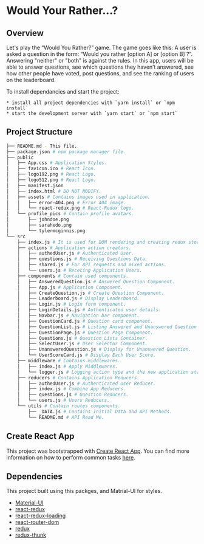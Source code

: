 # Would Your Rather...?

## Overview

Let's play the “Would You Rather?” game. The game goes like this: A user is asked a question in the form: “Would you rather [option A] or [option B] ?”. Answering "neither" or "both" is against the rules.
In this app, users will be able to answer questions, see which questions they haven’t answered, see how other people have voted, post questions, and see the ranking of users on the leaderboard.

To install dependancies and start the project:

    * install all project dependencies with `yarn install` or `npm install`
    * start the development server with `yarn start` or `npm start`

## Project Structure

```bash
├── README.md - This file.
├── package.json # npm package manager file.
├── public
│   ├── App.css # Application Styles.
│   ├── favicon.ico # React Icon.
│   ├── logo192.png # React Logo.
│   ├── logo512.png # React Logo.
│   ├── manifest.json
│   ├── index.html # DO NOT MODIFY.
│   ├── assets # Contains images used in application.
│   │   ├── error-404.png # Error 404 image.
│   │   └── react-redux.png # React-Redux logo.
│   └── profile_pics # Contain profile avatars.
│       ├── johndoe.png
│       ├── sarahedo.png
│       └── tylermcginnis.png
└── src
    ├── index.js # It is used for DOM rendering and creating redux store.
    ├── actions # Application action creators.
    │   ├── authedUser.js # Authenticated User.
    │   ├── questions.js # Receiving Questions Data.
    │   ├── shared.js # For API requests and mixed actions.
    │   └── users.js # Rececing Application Users.
    ├── components # Contain used components.
    │   ├── AnsweredQuestion.js # Answered Question Component.
    │   ├── App.js # Application Component.
    │   ├── CreateQuestion.js # Create Question Component.
    │   ├── Leaderboard.js # Display Leaderboard.
    │   ├── Login.js # Login form component.
    │   ├── LoginDetails.js # Authenticated user details.
    │   ├── Navbar.js # Navigation bar component.
    │   ├── QuestionCard.js # Question card component.
    │   ├── QuestionList.js # Listing Answered and Unanswered Question Cards.
    │   ├── QuestionPage.js # Question Page Component.
    │   ├── Questions.js # Question Lists Container.
    │   ├── SelectUser.js # User Selector Component.
    │   ├── UnansweredQuestion.js # Display for Unanswered Question.
    │   └── UserScoreCard.js # Display Each User Score.
    ├── middleware # Contains middlewares.
    │   ├── index.js # Apply Middlewares.
    │   └── logger.js # Logging action type and the new application state.
    ├── reducers # Contains Application Reducers.
    │   ├── authedUser.js # Authenticated User Reducer.
    │   ├── index.js # Combine App Reducers.
    │   ├── questions.js # Question Reducers.
    │   └── users.js # Users Reducers.
    └── utils # Contain routes components.
        ├── _DATA.js # Contains Initial Data and API Methods.
        └── README.md # API Read Me.
```

## Create React App

This project was bootstrapped with [Create React App](https://github.com/facebookincubator/create-react-app). You can find more information on how to perform common tasks [here](https://github.com/facebookincubator/create-react-app/blob/master/packages/react-scripts/template/README.md).

## Dependencies

This project built using this packges, and Matrial-UI for styles.

- [Material-UI](https://mui.com/)
- [react-redux](https://github.com/reduxjs/react-redux)
- [react-redux-loading](https://github.com/tylermcginnis/react-redux-loading-bar)
- [react-router-dom](https://github.com/remix-run/react-router#readme)
- [redux](https://redux.js.org/)
- [redux-thunk](https://github.com/reduxjs/redux-thunk)
